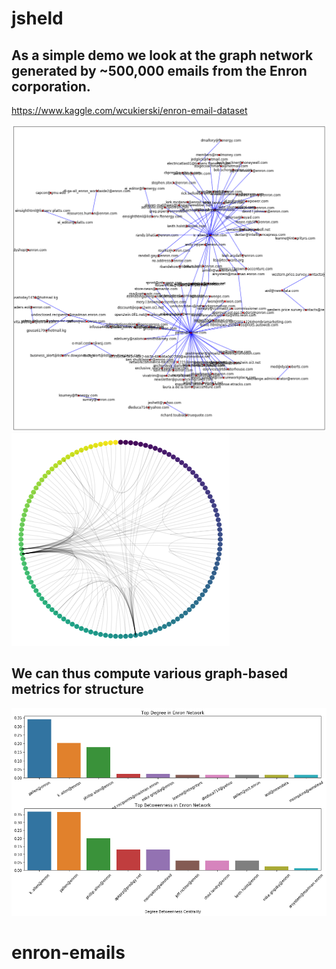 # jsheld
## As a simple demo we look at the graph network generated by ~500,000 emails from the Enron corporation. 
https://www.kaggle.com/wcukierski/enron-email-dataset

![example_graph](data/enron/assets/example_graph.png) 
![example_circos](data/enron/assets/example_circos.png) 

## We can thus compute various graph-based metrics for structure
![example_centrality](data/enron/assets/centrality.png) 
# enron-emails

